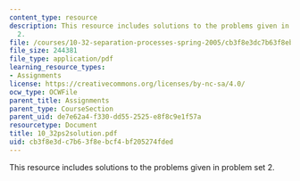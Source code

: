 ```yaml
---
content_type: resource
description: This resource includes solutions to the problems given in problem set
  2.
file: /courses/10-32-separation-processes-spring-2005/cb3f8e3dc7b63f8ebcf4bf205274fded_10_32ps2solution.pdf
file_size: 244381
file_type: application/pdf
learning_resource_types:
- Assignments
license: https://creativecommons.org/licenses/by-nc-sa/4.0/
ocw_type: OCWFile
parent_title: Assignments
parent_type: CourseSection
parent_uid: de7e62a4-f330-dd55-2525-e8f8c9e1f57a
resourcetype: Document
title: 10_32ps2solution.pdf
uid: cb3f8e3d-c7b6-3f8e-bcf4-bf205274fded
---
```

This resource includes solutions to the problems given in problem set 2.